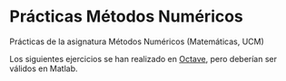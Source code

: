 # Prácticas Métodos Numéricos 
Prácticas de la asignatura Métodos Numéricos (Matemáticas, UCM)

Los siguientes ejercicios se han realizado en [Octave](https://octave.org/), 
pero deberían ser válidos en Matlab.
